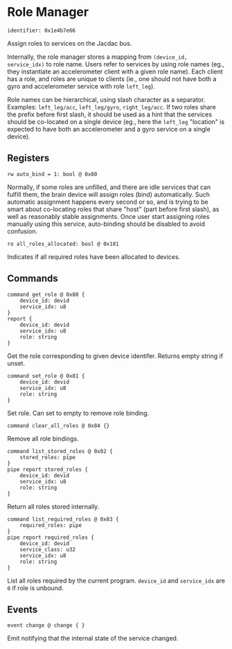 # Role Manager

    identifier: 0x1e4b7e66

Assign roles to services on the Jacdac bus.

Internally, the role manager stores a mapping from `(device_id, service_idx)` to role name.
Users refer to services by using role names (eg., they instantiate an accelerometer client with a given role name).
Each client has a role, and roles are unique to clients
(ie., one should not have both a gyro and accelerometer service with role `left_leg`).

Role names can be hierarchical, using slash character as a separator.
Examples: `left_leg/acc`, `left_leg/gyro`, `right_leg/acc`.
If two roles share the prefix before first slash, it should be used as a hint that the services
should be co-located on a single device
(eg., here the `left_leg` "location" is expected to have both an accelerometer and a gyro service on a single device).

## Registers

    rw auto_bind = 1: bool @ 0x80

Normally, if some roles are unfilled, and there are idle services that can fulfill them,
the brain device will assign roles (bind) automatically.
Such automatic assignment happens every second or so, and is trying to be smart about 
co-locating roles that share "host" (part before first slash),
as well as reasonably stable assignments.
Once user start assigning roles manually using this service, auto-binding should be disabled to avoid confusion.

    ro all_roles_allocated: bool @ 0x181

Indicates if all required roles have been allocated to devices.

## Commands

    command get_role @ 0x80 {
        device_id: devid
        service_idx: u8
    }
    report {
        device_id: devid
        service_idx: u8
        role: string
    }

Get the role corresponding to given device identifer. Returns empty string if unset.

    command set_role @ 0x81 {
        device_id: devid
        service_idx: u8
        role: string
    }

Set role. Can set to empty to remove role binding.

    command clear_all_roles @ 0x84 {}

Remove all role bindings.

    command list_stored_roles @ 0x82 {
        stored_roles: pipe
    }
    pipe report stored_roles {
        device_id: devid
        service_idx: u8
        role: string
    }

Return all roles stored internally.

    command list_required_roles @ 0x83 {
        required_roles: pipe
    }
    pipe report required_roles {
        device_id: devid
        service_class: u32
        service_idx: u8
        role: string
    }

List all roles required by the current program. `device_id` and `service_idx` are `0` if role is unbound.

## Events

    event change @ change { }

Emit notifying that the internal state of the service changed.